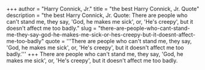 +++
author = "Harry Connick, Jr."
title = "the best Harry Connick, Jr. Quote"
description = "the best Harry Connick, Jr. Quote: There are people who can't stand me, they say, 'God, he makes me sick', or, 'He's creepy', but it doesn't affect me too badly."
slug = "there-are-people-who-cant-stand-me-they-say-god-he-makes-me-sick-or-hes-creepy-but-it-doesnt-affect-me-too-badly"
quote = '''There are people who can't stand me, they say, 'God, he makes me sick', or, 'He's creepy', but it doesn't affect me too badly.'''
+++
There are people who can't stand me, they say, 'God, he makes me sick', or, 'He's creepy', but it doesn't affect me too badly.
